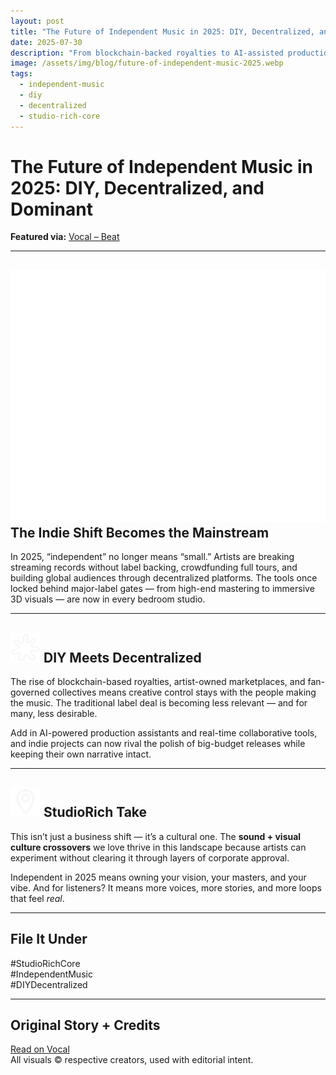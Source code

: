 ```yaml
---
layout: post
title: "The Future of Independent Music in 2025: DIY, Decentralized, and Dominant"
date: 2025-07-30
description: "From blockchain-backed royalties to AI-assisted production, indie artists are leading a seismic shift in how music is made, shared, and owned."
image: /assets/img/blog/future-of-independent-music-2025.webp
tags:
  - independent-music
  - diy
  - decentralized
  - studio-rich-core
---
```


# The Future of Independent Music in 2025: DIY, Decentralized, and Dominant

**Featured via:** [Vocal – Beat](https://vocal.media/beat/the-future-of-independent-music-in-2025-diy-decentralized-and-dominant)

---

## <img src="/assets/ui/record.svg" alt="Record icon" class="icon-sm" /> The Indie Shift Becomes the Mainstream

In 2025, “independent” no longer means “small.” Artists are breaking streaming records without label backing, crowdfunding full tours, and building global audiences through decentralized platforms. The tools once locked behind major-label gates — from high-end mastering to immersive 3D visuals — are now in every bedroom studio.

---

## <img src="/assets/ui/splatter.svg" alt="Network icon" class="icon-sm" /> DIY Meets Decentralized

The rise of blockchain-based royalties, artist-owned marketplaces, and fan-governed collectives means creative control stays with the people making the music. The traditional label deal is becoming less relevant — and for many, less desirable.

Add in AI-powered production assistants and real-time collaborative tools, and indie projects can now rival the polish of big-budget releases while keeping their own narrative intact.

---

## <img src="/assets/ui/pin.svg" alt="Compass icon" class="icon-sm" /> StudioRich Take

This isn’t just a business shift — it’s a cultural one. The **sound + visual culture crossovers** we love thrive in this landscape because artists can experiment without clearing it through layers of corporate approval.

Independent in 2025 means owning your vision, your masters, and your vibe. And for listeners? It means more voices, more stories, and more loops that feel _real_.

---

## File It Under

#StudioRichCore  
#IndependentMusic  
#DIYDecentralized

---

## Original Story + Credits

[Read on Vocal](https://vocal.media/beat/the-future-of-independent-music-in-2025-diy-decentralized-and-dominant)  
All visuals © respective creators, used with editorial intent.
